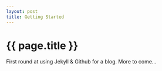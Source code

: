 ```yaml
---
layout: post
title: Getting Started
---
```


{{ page.title }}
===

First round at using Jekyll & Github for a blog.  More to come&hellip;
